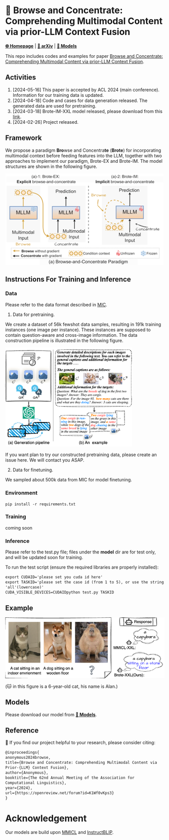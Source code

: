 # 👀 Browse and Concentrate: Comprehending Multimodal Content via prior-LLM Context Fusion

[**🌐 Homepage**](https://thunlp-mt.github.io/Brote/) | [**📖 arXiv**](https://arxiv.org/pdf/2402.12195.pdf) | [**🤗 Models**](https://huggingface.co/wangphoebe/Brote-IM-XXL)

This repo includes codes and examples for paper [Browse and Concentrate: Comprehending Multimodal Content via prior-LLM Context Fusion](https://arxiv.org/pdf/2402.12195.pdf). 
## Activities

1. [2024-05-16] This paper is accepted by ACL 2024 (main conference). Information for our training data is updated.
2. [2024-04-18] Code and cases for data generation released. The generated data are used for pretraining.
3. [2024-03-18] Brote-IM-XXL model released, please download from this [link](https://huggingface.co/wangphoebe/Brote-IM-XXL). 
4. [2024-02-26] Project released.

## Framework
We propose a paradigm **Bro**wse and Concentra**te** (**Brote**) for incorporating multimodal context before feeding features into the LLM, together with two approaches to implement our paradigm, Brote-EX and Brote-IM. The model structures are shown in the following figure.

<img src="./figures/model.png" alt="Image" width="500">

## Instructions For Training and Inference

### Data
Please refer to the data format described in [MIC](https://github.com/HaozheZhao/MIC).

1. Data for pretraining.

We create a dataset of 56k fewshot data samples, resulting in 191k training instances (one image per instance). These instances are supposed to contain question-aware and cross-image information. The data construction pipeline is illustrated in the following figure.

<img src="./figures/pretrain_data.png" alt="Image" width="400">

If you want plan to try our constructed pretraining data, please create an issue here. We will contact you ASAP.  

2. Data for finetuning.

We sampled about 500k data from MIC for model finetuning.

### Environment
```
pip install -r requirements.txt
```

### Training
coming soon

### Inference
Please refer to the test.py file; files under the **model** dir are for test only, and will be updated soon for training.

To run the test script (ensure the required libraries are properly installed):
```
export CUDAID='please set you cuda id here'
export TASKID='please set the case id (from 1 to 5), or use the string 'all'(lowercase)'
CUDA_VISIBLE_DEVICES=CUDAIDpython test.py TASKID 
```

## Example
<img src="./figures/git_showcase.png" alt="Image" width="600">

(🐱 in this figure is a 6-year-old cat, his name is Alan.)

## Models
Please download our model from [**🤗 Models**](https://huggingface.co/wangphoebe/Brote-IM-XXL).

## Reference

📑 If you find our project helpful to your research, please consider citing:
```
@inproceedings{
anonymous2024browse,
title={Browse and Concentrate: Comprehending Multimodal Content via Prior-{LLM} Context Fusion},
author={Anonymous},
booktitle={The 62nd Annual Meeting of the Association for Computational Linguistics},
year={2024},
url={https://openreview.net/forum?id=K1Wf0vKps3}
}
```
# Acknowledgement
Our models are build upon [MMICL](https://github.com/HaozheZhao/MIC) and [InstructBLIP](https://github.com/salesforce/LAVIS/tree/main/projects/instructblip).
